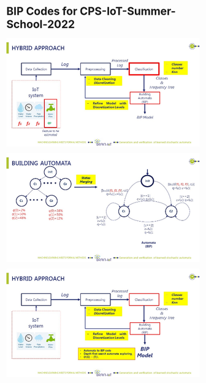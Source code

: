 # BIP Codes for CPS-IoT-Summer-School-2022



![Alt text](Seminaire/Diapositive23.JPG) 

![Alt text](Seminaire/Diapositive26.JPG) 

![Alt text](Seminaire/Diapositive28.JPG) 
